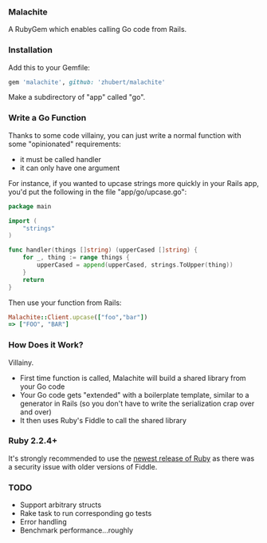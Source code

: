 ### Malachite

A RubyGem which enables calling Go code from Rails.

### Installation

Add this to your Gemfile:

```ruby
gem 'malachite', github: 'zhubert/malachite'
```

Make a subdirectory of "app" called "go".

### Write a Go Function

Thanks to some code villainy, you can just write a normal function with some "opinionated" requirements:

* it must be called handler
* it can only have one argument

For instance, if you wanted to upcase strings more quickly in your Rails app, you'd put the following in the file "app/go/upcase.go":

```go
package main

import (
	"strings"
)

func handler(things []string) (upperCased []string) {
	for _, thing := range things {
		upperCased = append(upperCased, strings.ToUpper(thing))
	}
	return
}
```

Then use your function from Rails:

```ruby
Malachite::Client.upcase(["foo","bar"])
=> ["FOO", "BAR"]
```

### How Does it Work?

Villainy.

* First time function is called, Malachite will build a shared library from your Go code
* Your Go code gets "extended" with a boilerplate template, similar to a generator in Rails (so you don't have to write the serialization crap over and over)
* It then uses Ruby's Fiddle to call the shared library

### Ruby 2.2.4+

It's strongly recommended to use the [newest release of Ruby](https://www.ruby-lang.org/en/news/2015/12/16/unsafe-tainted-string-usage-in-fiddle-and-dl-cve-2015-7551/) as there was a security issue with older versions of Fiddle.

### TODO

* Support arbitrary structs
* Rake task to run corresponding go tests
* Error handling
* Benchmark performance...roughly
